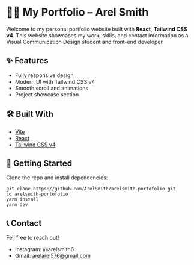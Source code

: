 # 🧑‍🎨 My Portfolio – Arel Smith

Welcome to my personal portfolio website built with **React**, **Tailwind CSS v4**. This website showcases my work, skills, and contact information as a Visual Communication Design student and front-end developer.

## ✨ Features

- Fully responsive design
- Modern UI with Tailwind CSS v4
- Smooth scroll and animations
- Project showcase section

## 🛠️ Built With

- [Vite](https://vitejs.dev/)
- [React](https://reactjs.org/)
- [Tailwind CSS v4](https://tailwindcss.com/)

## 🚀 Getting Started

Clone the repo and install dependencies:

```
git clone https://github.com/ArelSmith/arelsmith-portofolio.git
cd arelsmith-portofolio
yarn install
yarn dev
```

## 📞 Contact
Fell free to reach out!
- Instagram: @arelsmith6
- Gmail: arelarel576@gmail.com
